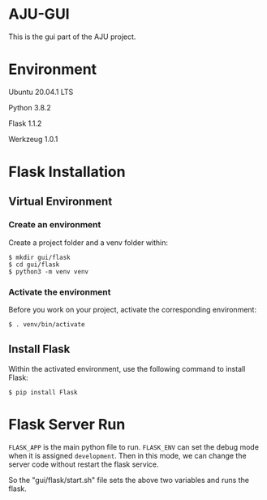 # AJU-GUI
This is the gui part of the AJU project.

# Environment
Ubuntu 20.04.1 LTS

Python 3.8.2

Flask 1.1.2

Werkzeug 1.0.1
# Flask Installation

## Virtual Environment
### Create an environment
Create a project folder and a venv folder within:

```
$ mkdir gui/flask
$ cd gui/flask
$ python3 -m venv venv
```

### Activate the environment
Before you work on your project, activate the corresponding environment:
```
$ . venv/bin/activate
```

## Install Flask
Within the activated environment, use the following command to install Flask:
```
$ pip install Flask
```

# Flask Server Run
`FLASK_APP` is the main python file to run.
`FLASK_ENV` can set the debug mode when it is assigned `development`. Then in this mode, we can change the server code without restart the flask service.

So the "gui/flask/start.sh" file sets the above two variables and runs the flask.